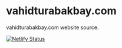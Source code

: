 # vahidturabakbay.com
vahidturabakbay.com website source.

[![Netlify Status](https://api.netlify.com/api/v1/badges/10a2c8b4-2255-47a1-a9fc-84eea24fbc72/deploy-status)](https://app.netlify.com/sites/vahidturabakbay/deploys)
